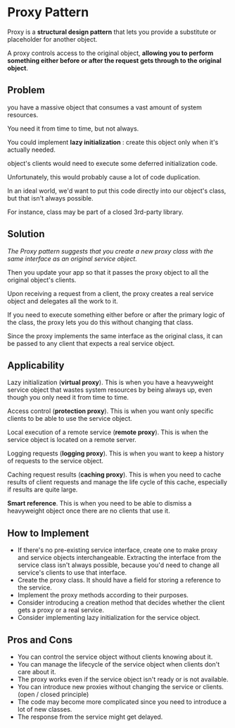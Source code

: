 # Proxy Pattern

Proxy is a **structural design pattern** that lets you provide a substitute or placeholder for another
object.

A proxy controls access to the original object, **allowing you to perform something either before or
after the request gets through to the original object**.

## Problem

you have a massive object that consumes a vast amount of system resources.

You need it from time to time, but not always.

You could implement **lazy initialization** : create this object only when it's actually needed.

object's clients would need to execute some deferred initialization code.

Unfortunately, this would probably cause a lot of code duplication.

In an ideal world, we'd want to put this code directly into our object's class, but that isn't
always possible.

For instance, class may be part of a closed 3rd-party library.

## Solution

_The Proxy pattern suggests that you create a new proxy class with the same interface as an original
service object._

Then you update your app so that it passes the proxy object to all the original object's clients.

Upon receiving a request from a client, the proxy creates a real service object and delegates all
the work to it.

If you need to execute something either before or after the primary logic of the class, the proxy
lets you do this without changing that class.

Since the proxy implements the same interface as the original class, it can be passed to any client
that expects a real service object.

## Applicability

Lazy initialization (**virtual proxy**). This is when you have a heavyweight service object that wastes
system resources by being always up, even though you only need it from time to time.

Access control (**protection proxy**). This is when you want only specific clients to be able to use the
service object.

Local execution of a remote service (**remote proxy**). This is when the service object is located on a
remote server.

Logging requests (**logging proxy**). This is when you want to keep a history of requests to the service
object.

Caching request results (**caching proxy**). This is when you need to cache results of client requests
and manage the life cycle of this cache, especially if results are quite large.

**Smart reference**. This is when you need to be able to dismiss a heavyweight object once there are no
clients that use it.

## How to Implement

- If there's no pre-existing service interface, create one to make proxy and service objects
  interchangeable. Extracting the interface from the service class isn't always possible, because
  you'd need to change all service's clients to use that interface.
- Create the proxy class. It should have a field for storing a reference to the service.
- Implement the proxy methods according to their purposes.
- Consider introducing a creation method that decides whether the client gets a proxy or a real
  service.
- Consider implementing lazy initialization for the service object.

## Pros and Cons

- You can control the service object without clients knowing about it.
- You can manage the lifecycle of the service object when clients don't care about it.
- The proxy works even if the service object isn't ready or is not available.
- You can introduce new proxies without changing the service or clients. (open / closed principle)
- The code may become more complicated since you need to introduce a lot of new classes.
- The response from the service might get delayed.